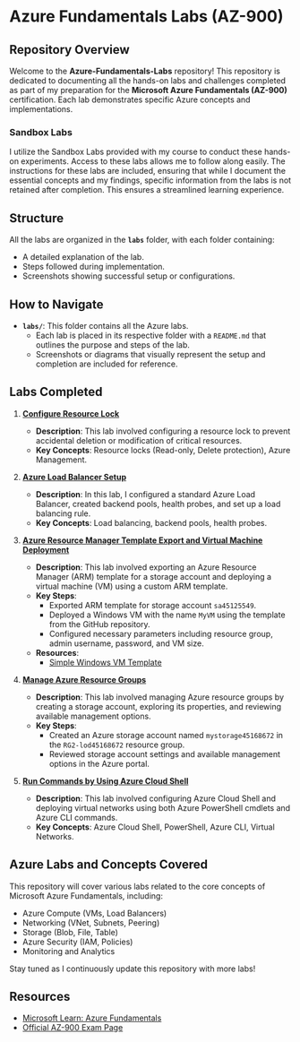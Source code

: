 # Azure Fundamentals Labs (AZ-900)

## Repository Overview
Welcome to the **Azure-Fundamentals-Labs** repository! This repository is dedicated to documenting all the hands-on labs and challenges completed as part of my preparation for the **Microsoft Azure Fundamentals (AZ-900)** certification. Each lab demonstrates specific Azure concepts and implementations.

### Sandbox Labs
I utilize the Sandbox Labs provided with my course to conduct these hands-on experiments. Access to these labs allows me to follow along easily. The instructions for these labs are included, ensuring that while I document the essential concepts and my findings, specific information from the labs is not retained after completion. This ensures a streamlined learning experience.

## Structure
All the labs are organized in the **`labs`** folder, with each folder containing:
- A detailed explanation of the lab.
- Steps followed during implementation.
- Screenshots showing successful setup or configurations.

## How to Navigate
- **`labs/`**: This folder contains all the Azure labs.
  - Each lab is placed in its respective folder with a `README.md` that outlines the purpose and steps of the lab.
  - Screenshots or diagrams that visually represent the setup and completion are included for reference.

## Labs Completed
1. **[Configure Resource Lock](labs/01.resource-lock/README.md)**
   - **Description**: This lab involved configuring a resource lock to prevent accidental deletion or modification of critical resources.
   - **Key Concepts**: Resource locks (Read-only, Delete protection), Azure Management.

2. **[Azure Load Balancer Setup](labs/02.Azure-load-balancer/README.md)**
   - **Description**: In this lab, I configured a standard Azure Load Balancer, created backend pools, health probes, and set up a load balancing rule.
   - **Key Concepts**: Load balancing, backend pools, health probes.

3. **[Azure Resource Manager Template Export and Virtual Machine Deployment](labs/03.manage-azure-resource-deployment-arm-template/README.md)**
   - **Description**: This lab involved exporting an Azure Resource Manager (ARM) template for a storage account and deploying a virtual machine (VM) using a custom ARM template.
   - **Key Steps**:
     - Exported ARM template for storage account `sa45125549`.
     - Deployed a Windows VM with the name `MyVM` using the template from the GitHub repository.
     - Configured necessary parameters including resource group, admin username, password, and VM size.
   - **Resources**:
     - [Simple Windows VM Template](https://github.com/LODSContent/ChallengeLabs_ArmResources/tree/master/ARMTemplates/101-vm-simple-windows)

4. **[Manage Azure Resource Groups](labs/04.Manage-Azure-Resource-Groups/README.md)**
   - **Description**: This lab involved managing Azure resource groups by creating a storage account, exploring its properties, and reviewing available management options.
   - **Key Steps**:
     - Created an Azure storage account named `mystorage45168672` in the `RG2-lod45168672` resource group.
     - Reviewed storage account settings and available management options in the Azure portal.

5. **[Run Commands by Using Azure Cloud Shell](labs/05.run-commands-azure-cloud-shell/README.md)**
   - **Description**: This lab involved configuring Azure Cloud Shell and deploying virtual networks using both Azure PowerShell cmdlets and Azure CLI commands.
   - **Key Concepts**: Azure Cloud Shell, PowerShell, Azure CLI, Virtual Networks.

## Azure Labs and Concepts Covered
This repository will cover various labs related to the core concepts of Microsoft Azure Fundamentals, including:
- Azure Compute (VMs, Load Balancers)
- Networking (VNet, Subnets, Peering)
- Storage (Blob, File, Table)
- Azure Security (IAM, Policies)
- Monitoring and Analytics

Stay tuned as I continuously update this repository with more labs!

## Resources
- [Microsoft Learn: Azure Fundamentals](https://learn.microsoft.com/en-us/certifications/exams/az-900/)
- [Official AZ-900 Exam Page](https://learn.microsoft.com/en-us/certifications/exams/az-900/)
